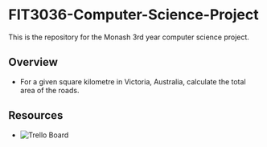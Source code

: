 # FIT3036-Computer-Science-Project

This is the repository for the Monash 3rd year computer science project.

## Overview

- For a given square kilometre in Victoria, Australia, calculate the total area
    of the roads.

## Resources

- ![Trello Board](https://trello.com/b/fgAiXzRE)
